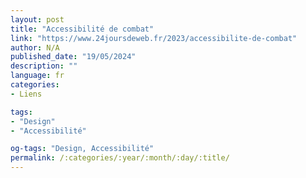 ```yaml
---
layout: post
title: "Accessibilité de combat"
link: "https://www.24joursdeweb.fr/2023/accessibilite-de-combat"
author: N/A
published_date: "19/05/2024"
description: ""
language: fr
categories:
- Liens

tags:
- "Design"
- "Accessibilité"

og-tags: "Design, Accessibilité"
permalink: /:categories/:year/:month/:day/:title/
---
```

